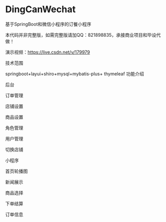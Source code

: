# DingCanWechat
基于SpringBoot和微信小程序的订餐小程序

本代码并非完整版，如需完整版请加QQ：821898835，承接商业项目和毕设代做！

演示视频：https://live.csdn.net/v/179979

技术范围

springboot+layui+shiro+mysql+mybatis-plus+ thymeleaf
功能介绍

后台

订单管理

店铺设置

商品设置

角色管理

用户管理

切换店铺

小程序

首页轮播图

新闻展示

商品选择

下单结算

订单信息

